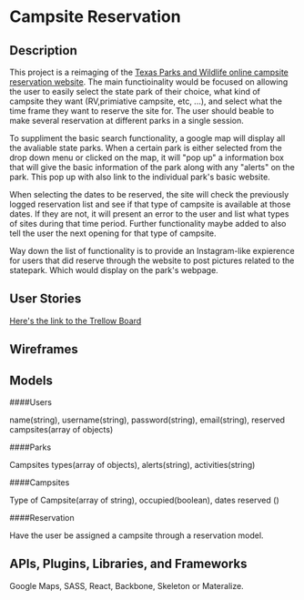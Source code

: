 # Campsite Reservation

## Description

This project is a reimaging of the [Texas Parks and Wildlife online campsite reservation website](http://tpwd.texas.gov/business/park_reservations/). The main functioinality would be focused on allowing the user to easily select the state park of their choice, what kind of campsite they want (RV,primiative campsite, etc, ...), and select what the time frame they want to reserve the site for. The user should beable to make several reservation at different parks in a single session. 

To suppliment the basic search functionality, a google map will display all the avaliable state parks. When a certain park is either selected from the drop down menu or clicked on the map, it will "pop up" a information box that will give the basic information of the park along with any "alerts" on the park. This pop up with also link to the individual park's basic website.

When selecting the dates to be reserved, the site will check the previously logged reservation list and see if that type of campsite is available at those dates. If they are not, it will present an error to the user and list what types of sites during that time period. Further functionality maybe added to also tell the user the next opening for that type of campsite. 

Way down the list of functionality is to provide an Instagram-like expierence for users that did reserve through the website to post pictures related to the statepark. Which would display on the park's webpage. 

## User Stories

[Here's the link to the Trellow Board](https://trello.com/b/cG8Z85Ra/campsite-reservation)

## Wireframes



## Models

####Users

name(string), username(string), password(string), email(string), reserved campsites(array of objects)

####Parks

Campsites types(array of objects), alerts(string), activities(string)

####Campsites

Type of Campsite(array of string), occupied(boolean), dates reserved ()

####Reservation

Have the user be assigned a campsite through a reservation model. 

## APIs, Plugins, Libraries, and Frameworks

Google Maps, SASS, React, Backbone, Skeleton or Materalize. 


